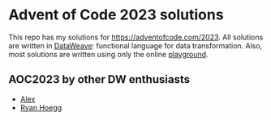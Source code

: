 # Advent of Code 2023 solutions
This repo has my solutions for https://adventofcode.com/2023. All solutions are written in [DataWeave](https://dataweave.mulesoft.com/): functional language for data transformation. Also, most solutions are written using only the online [playground](https://dataweave.mulesoft.com/learn/playground).

## AOC2023 by other DW enthusiasts
- [Alex](https://github.com/alexandramartinez/adventofcode-2023)
- [Ryan Hoegg](https://github.com/rhoegg/adventofcode2023)
